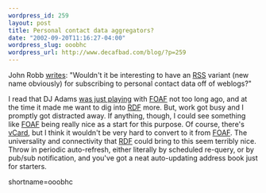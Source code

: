 ```yaml
--- 
wordpress_id: 259
layout: post
title: Personal contact data aggregators?
date: "2002-09-20T11:16:27-04:00"
wordpress_slug: ooobhc
wordpress_url: http://www.decafbad.com/blog/?p=259
---
```

<p>John Robb <a href="http://jrobb.userland.com/2002/09/19.html#a2542">writes</a>: "Wouldn't it be interesting to have an <a href="http://www.decafbad.com/twiki/bin/view/Main/RSS">RSS</a> variant (new name obviously) for subscribing to personal contact data off of weblogs?"</p>
<p>I read that DJ Adams <a href="http://www.pipetree.com/qmacro/2002/Jul/15#foaf">was just playing</a> with <a href="http://xmlns.com/foaf/0.1/">FOAF</a> not too long ago, and at the time it made me want to dig into <a href="http://www.decafbad.com/twiki/bin/view/Main/RDF">RDF</a> more.  But, work got busy and I promptly got distracted away.  If anything, though, I could see something like <a href="http://www.decafbad.com/twiki/bin/view/Main/FOAF">FOAF</a> being really nice as a start for this purpose.  Of course, there's <a href="http://www.imc.org/pdi/">vCard</a>, but I think it wouldn't be very hard to convert to it from <a href="http://www.decafbad.com/twiki/bin/view/Main/FOAF">FOAF</a>.  The universality and connectivity that <a href="http://www.decafbad.com/twiki/bin/view/Main/RDF">RDF</a> could bring to this seem terribly nice.  Throw in periodic auto-refresh, either literally by scheduled re-query, or by pub/sub notification, and you've got a neat auto-updating address book just for starters.</p>
<!--more-->
shortname=ooobhc
